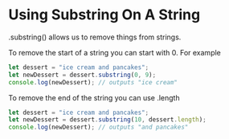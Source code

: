 # Using Substring On A String

.substring() allows us to remove things from strings.

To remove the start of a string you can start with 0. For example

```js
let dessert = "ice cream and pancakes";
let newDessert = dessert.substring(0, 9);
console.log(newDessert); // outputs "ice cream"
```

To remove the end of the string you can use .length

```js
let dessert = "ice cream and pancakes";
let newDessert = dessert.substring(10, dessert.length);
console.log(newDessert); // outputs "and pancakes"
```
